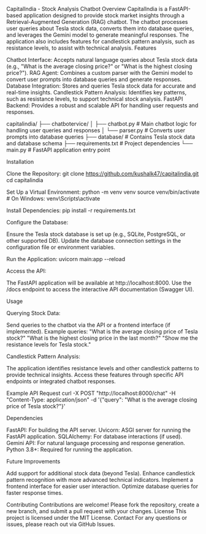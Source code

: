 CapitalIndia - Stock Analysis Chatbot
Overview
CapitalIndia is a FastAPI-based application designed to provide stock market insights through a Retrieval-Augmented Generation (RAG) chatbot. The chatbot processes user queries about Tesla stock data, converts them into database queries, and leverages the Gemini model to generate meaningful responses. The application also includes features for candlestick pattern analysis, such as resistance levels, to assist with technical analysis.
Features

Chatbot Interface: Accepts natural language queries about Tesla stock data (e.g., "What is the average closing price?" or "What is the highest closing price?").
RAG Agent: Combines a custom parser with the Gemini model to convert user prompts into database queries and generate responses.
Database Integration: Stores and queries Tesla stock data for accurate and real-time insights.
Candlestick Pattern Analysis: Identifies key patterns, such as resistance levels, to support technical stock analysis.
FastAPI Backend: Provides a robust and scalable API for handling user requests and responses.

capitalindia/
├── chatbotervice/
│   ├── chatbot.py       # Main chatbot logic for handling user queries and responses
│   └── parser.py        # Converts user prompts into database queries
├── database/            # Contains Tesla stock data and database schema
├── requirements.txt     # Project dependencies
└── main.py              # FastAPI application entry point

Installation

Clone the Repository:
git clone https://github.com/kushalk47/capitalindia.git
cd capitalindia


Set Up a Virtual Environment:
python -m venv venv
source venv/bin/activate  # On Windows: venv\Scripts\activate


Install Dependencies:
pip install -r requirements.txt


Configure the Database:

Ensure the Tesla stock database is set up (e.g., SQLite, PostgreSQL, or other supported DB).
Update the database connection settings in the configuration file or environment variables.


Run the Application:
uvicorn main:app --reload


Access the API:

The FastAPI application will be available at http://localhost:8000.
Use the /docs endpoint to access the interactive API documentation (Swagger UI).



Usage

Querying Stock Data:

Send queries to the chatbot via the API or a frontend interface (if implemented).
Example queries:
"What is the average closing price of Tesla stock?"
"What is the highest closing price in the last month?"
"Show me the resistance levels for Tesla stock."




Candlestick Pattern Analysis:

The application identifies resistance levels and other candlestick patterns to provide technical insights.
Access these features through specific API endpoints or integrated chatbot responses.



Example API Request
curl -X POST "http://localhost:8000/chat" -H "Content-Type: application/json" -d '{"query": "What is the average closing price of Tesla stock?"}'

Dependencies

FastAPI: For building the API server.
Uvicorn: ASGI server for running the FastAPI application.
SQLAlchemy: For database interactions (if used).
Gemini API: For natural language processing and response generation.
Python 3.8+: Required for running the application.

Future Improvements

Add support for additional stock data (beyond Tesla).
Enhance candlestick pattern recognition with more advanced technical indicators.
Implement a frontend interface for easier user interaction.
Optimize database queries for faster response times.

Contributing
Contributions are welcome! Please fork the repository, create a new branch, and submit a pull request with your changes.
License
This project is licensed under the MIT License.
Contact
For any questions or issues, please reach out via GitHub Issues.
